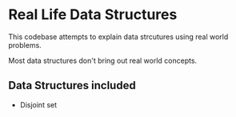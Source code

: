 # Real Life Data Structures

This codebase attempts to explain data strcutures using real world problems.

Most data structures don't bring out real world concepts.

## Data Structures included

- Disjoint set
